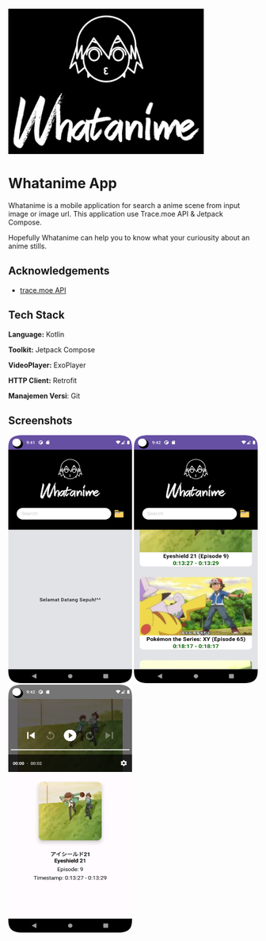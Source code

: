
![Logo](app/src/main/res/drawable/logo_whatanime.png)


# Whatanime App

Whatanime is a mobile application for search a anime scene from input image or image url. This application use Trace.moe API & Jetpack Compose.

Hopefully Whatanime can help you to know what your curiousity about an anime stills.
## Acknowledgements

- [trace.moe API](https://soruly.github.io/trace.moe-api/)


## Tech Stack

**Language:** Kotlin

**Toolkit:** Jetpack Compose

**VideoPlayer:** ExoPlayer

**HTTP Client:** Retrofit

**Manajemen Versi**: Git


## Screenshots

<img src="app/src/assets/dashboard.png" width="250" height="500">

<img src="app/src/assets/result.png" width="250" height="500">

<img src="app/src/assets/detail.png" width="250" height="500">



